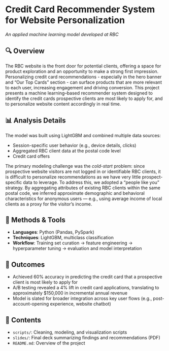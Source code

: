 # Credit Card Recommender System for Website Personalization
_An applied machine learning model developed at RBC_

## 🔍 Overview
The RBC website is the front door for potential clients, offering a space for product exploration and an opportunity to make a strong first impression. Personalizing credit card recommendations - especially in the hero banner and “Our Top Cards” section - can surface products that are more relevant to each user, increasing engagement and driving conversion.
This project presents a machine learning–based recommender system designed to identify the credit cards prospective clients are most likely to apply for, and to personalize website content accordingly in real time.

## 📊 Analysis Details
The model was built using LightGBM and combined multiple data sources:
- Session-specific user behavior (e.g., device details, clicks)
- Aggregated RBC client data at the postal code level
- Credit card offers

The primary modeling challenge was the *cold-start* problem: since prospective website visitors are not logged in or identifiable RBC clients, it is difficult to personalize recommendations as we have very little prospect-specific data to leverage. To address this, we adopted a “people like you” strategy. By aggregating attributes of existing RBC clients within the same postal code, we inferred approximate demographic and behavioral characteristics for anonymous users — e.g., using average income of local clients as a proxy for the visitor’s income.

## 🧠 Methods & Tools
- **Languages**: Python (Pandas, PySpark)
- **Techniques**: LightGBM, multiclass classification
- **Workflow**: Training set curation → feature engineering → hyperparameter tuning → evaluation and model interpretation

## 🎯 Outcomes
- Achieved 60% accuracy in predicting the credit card that a prospective client is most likely to apply for
- A/B testing revealed a 4% lift in credit card applications, translating to approximately $150,000 in incremental annual revenue
- Model is slated for broader integration across key user flows (e.g., post-account-opening experience, website chatbot)

## 📂 Contents
- `scripts/`: Cleaning, modeling, and visualization scripts
- `slides/`: Final deck summarizing findings and recommendations (PDF)
- `README.md`: Overview of the project
